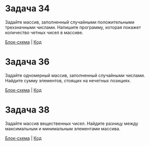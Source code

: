 # Задача 34
Задайте массив, заполненный случайными положительными трехзначными числами. Напишите программу, которая покажет количество четных чисел в массиве.

[Блок-схема](ex34/diagram34.png)  |  [Код](ex34/Program.cs)

# Задача 36
Задайте одномерный массив, заполненный случайными числами. Найдите сумму элементов, стоящих на нечетных позициях.

[Блок-схема](ex36/diagram36.png)  |  [Код](ex36/Program.cs)

# Задача 38
Задайте массив вещественных чисел. Найдите разницу между максимальным и минимальным элементами массива.

[Блок-схема](ex38/diagramex38.png)  |  [Код](ex38/Program.cs)